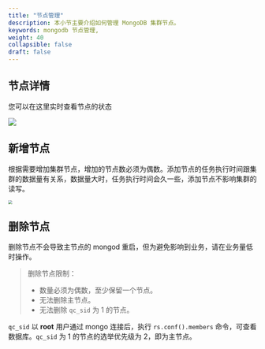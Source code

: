 ```yaml
---
title: "节点管理"
description: 本小节主要介绍如何管理 MongoDB 集群节点。 
keywords: mongodb 节点管理, 
weight: 40
collapsible: false
draft: false
---
```


## 节点详情

您可以在这里实时查看节点的状态

![](../../_images/nodes_role.png)

## 新增节点

根据需要增加集群节点，增加的节点数必须为偶数。添加节点的任务执行时间跟集群的数据量有关系，数据量大时，任务执行时间会久一些，添加节点不影响集群的读写。

<img src="../../_images/add_nodes.png" style="zoom:50%;" />

## 删除节点

删除节点不会导致主节点的 mongod 重启，但为避免影响到业务，请在业务量低时操作。

> 删除节点限制：
> 
> - 数量必须为偶数，至少保留一个节点。
> - 无法删除主节点。
> - 无法删除 `qc_sid` 为 1 的节点。

`qc_sid` 以 **root** 用户通过 mongo 连接后，执行 `rs.conf().members` 命令，可查看数据库。`qc_sid` 为 1 的节点的选举优先级为 2，即为主节点。
